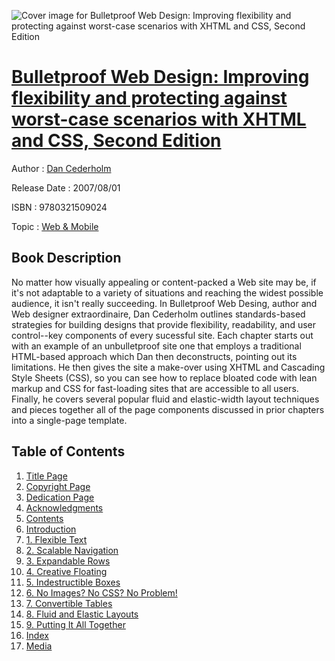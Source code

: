 ![Cover image for Bulletproof Web Design: Improving flexibility and protecting against worst-case scenarios with XHTML and CSS, Second Edition](https://imgdetail.ebookreading.net/cover/cover/web_mobile/EB9780321509024.jpg)

[Bulletproof Web Design: Improving flexibility and protecting against worst-case scenarios with XHTML and CSS, Second Edition](https://ebookreading.net/view/book/Bulletproof+Web+Design%3A+Improving+flexibility+and+protecting+against+worst-case+scenarios+with+XHTML+and+CSS%2C+Second+Edition-EB9780321509024_1.html "Bulletproof Web Design: Improving flexibility and protecting against worst-case scenarios with XHTML and CSS, Second Edition")
====================================================================================================================

Author : [Dan Cederholm](https://ebookreading.net/search/author/Dan+Cederholm)

Release Date : 2007/08/01

ISBN : 9780321509024

Topic : [Web & Mobile](https://ebookreading.net/search/category/web-mobile)

Book Description
-----------------

No matter how visually appealing or content-packed a Web site may be, if it's not adaptable to a variety of situations and reaching the widest possible audience, it isn't really succeeding. In Bulletproof Web Desing, author and Web designer extraordinaire, Dan Cederholm outlines standards-based strategies for building designs that provide flexibility, readability, and user control--key components of every sucessful site. Each chapter starts out with an example of an unbulletproof site one that employs a traditional HTML-based approach which Dan then deconstructs, pointing out its limitations. He then gives the site a make-over using XHTML and Cascading Style Sheets (CSS), so you can see how to replace bloated code with lean markup and CSS for fast-loading sites that are accessible to all users. Finally, he covers several popular fluid and elastic-width layout techniques and pieces together all of the page components discussed in prior chapters into a single-page template.
              
Table of Contents
-----------------

1. [Title Page](https://ebookreading.net/view/book/Bulletproof+Web+Design%3A+Improving+flexibility+and+protecting+against+worst-case+scenarios+with+XHTML+and+CSS%2C+Second+Edition-EB9780321509024_2.html)
1. [Copyright Page](https://ebookreading.net/view/book/Bulletproof+Web+Design%3A+Improving+flexibility+and+protecting+against+worst-case+scenarios+with+XHTML+and+CSS%2C+Second+Edition-EB9780321509024_3.html)
1. [Dedication Page](https://ebookreading.net/view/book/Bulletproof+Web+Design%3A+Improving+flexibility+and+protecting+against+worst-case+scenarios+with+XHTML+and+CSS%2C+Second+Edition-EB9780321509024_4.html)
1. [Acknowledgments](https://ebookreading.net/view/book/Bulletproof+Web+Design%3A+Improving+flexibility+and+protecting+against+worst-case+scenarios+with+XHTML+and+CSS%2C+Second+Edition-EB9780321509024_5.html)
1. [Contents](https://ebookreading.net/view/book/Bulletproof+Web+Design%3A+Improving+flexibility+and+protecting+against+worst-case+scenarios+with+XHTML+and+CSS%2C+Second+Edition-EB9780321509024_6.html)
1. [Introduction](https://ebookreading.net/view/book/Bulletproof+Web+Design%3A+Improving+flexibility+and+protecting+against+worst-case+scenarios+with+XHTML+and+CSS%2C+Second+Edition-EB9780321509024_7.html)
1. [1. Flexible Text](https://ebookreading.net/view/book/Bulletproof+Web+Design%3A+Improving+flexibility+and+protecting+against+worst-case+scenarios+with+XHTML+and+CSS%2C+Second+Edition-EB9780321509024_8.html)
1. [2. Scalable Navigation](https://ebookreading.net/view/book/Bulletproof+Web+Design%3A+Improving+flexibility+and+protecting+against+worst-case+scenarios+with+XHTML+and+CSS%2C+Second+Edition-EB9780321509024_9.html)
1. [3. Expandable Rows](https://ebookreading.net/view/book/Bulletproof+Web+Design%3A+Improving+flexibility+and+protecting+against+worst-case+scenarios+with+XHTML+and+CSS%2C+Second+Edition-EB9780321509024_10.html)
1. [4. Creative Floating](https://ebookreading.net/view/book/Bulletproof+Web+Design%3A+Improving+flexibility+and+protecting+against+worst-case+scenarios+with+XHTML+and+CSS%2C+Second+Edition-EB9780321509024_11.html)
1. [5. Indestructible Boxes](https://ebookreading.net/view/book/Bulletproof+Web+Design%3A+Improving+flexibility+and+protecting+against+worst-case+scenarios+with+XHTML+and+CSS%2C+Second+Edition-EB9780321509024_13.html)
1. [6. No Images? No CSS? No Problem!](https://ebookreading.net/view/book/Bulletproof+Web+Design%3A+Improving+flexibility+and+protecting+against+worst-case+scenarios+with+XHTML+and+CSS%2C+Second+Edition-EB9780321509024_14.html)
1. [7. Convertible Tables](https://ebookreading.net/view/book/Bulletproof+Web+Design%3A+Improving+flexibility+and+protecting+against+worst-case+scenarios+with+XHTML+and+CSS%2C+Second+Edition-EB9780321509024_15.html)
1. [8. Fluid and Elastic Layouts](https://ebookreading.net/view/book/Bulletproof+Web+Design%3A+Improving+flexibility+and+protecting+against+worst-case+scenarios+with+XHTML+and+CSS%2C+Second+Edition-EB9780321509024_0.html)
1. [9. Putting It All Together](https://ebookreading.net/view/book/Bulletproof+Web+Design%3A+Improving+flexibility+and+protecting+against+worst-case+scenarios+with+XHTML+and+CSS%2C+Second+Edition-EB9780321509024_16.html)
1. [Index](https://ebookreading.net/view/book/Bulletproof+Web+Design%3A+Improving+flexibility+and+protecting+against+worst-case+scenarios+with+XHTML+and+CSS%2C+Second+Edition-EB9780321509024_17.html)
1. [Media](https://ebookreading.net/view/book/Bulletproof+Web+Design%3A+Improving+flexibility+and+protecting+against+worst-case+scenarios+with+XHTML+and+CSS%2C+Second+Edition-EB9780321509024_18.html)
